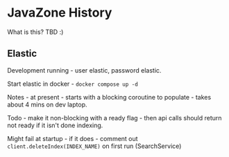# JavaZone History

What is this? TBD :)


## Elastic

Development running - user elastic, password elastic.

Start elastic in docker - `docker compose up -d`

Notes - at present - starts with a blocking coroutine to populate - takes about 4 mins on dev laptop.

Todo - make it non-blocking with a ready flag - then api calls should return not ready if it isn't done indexing.

Might fail at startup - if it does - comment out `client.deleteIndex(INDEX_NAME)` on first run (SearchService)

